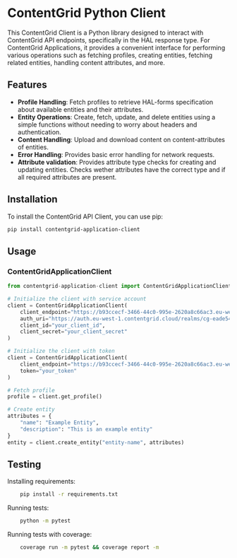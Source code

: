 # ContentGrid Python Client

This ContentGrid Client is a Python library designed to interact with ContentGrid API endpoints, specifically in the HAL response type. For ContentGrid Applications, it provides a convenient interface for performing various operations such as fetching profiles, creating entities, fetching related entities, handling content attributes, and more.

## Features

- **Profile Handling**: Fetch profiles to retrieve HAL-forms specification about available entities and their attributes.
- **Entity Operations**: Create, fetch, update, and delete entities using a simple functions without needing to worry about headers and authentication.
- **Content Handling**: Upload and download content on content-attributes of entities.
- **Error Handling**: Provides basic error handling for network requests.
- **Attribute validation**: Provides attribute type checks for creating and updating entities. Checks wether attributes have the correct type and if all required attributes are present.

## Installation

To install the ContentGrid API Client, you can use pip:

```bash
pip install contentgrid-application-client
```

## Usage

### ContentGridApplicationClient
```python
from contentgrid-application-client import ContentGridApplicationClient

# Initialize the client with service account
client = ContentGridApplicationClient(
    client_endpoint="https://b93ccecf-3466-44c0-995e-2620a8c66ac3.eu-west-1.contentgrid.cloud",
    auth_uri="https://auth.eu-west-1.contentgrid.cloud/realms/cg-eade54da-3903-4554-aa5e-2982cd4126f1/protocol/openid-connect/token",
    client_id="your_client_id",
    client_secret="your_client_secret"
)

# Initialize the client with token
client = ContentGridApplicationClient(
    client_endpoint="https://b93ccecf-3466-44c0-995e-2620a8c66ac3.eu-west-1.contentgrid.cloud",
    token="your_token"
)

# Fetch profile
profile = client.get_profile()

# Create entity
attributes = {
    "name": "Example Entity",
    "description": "This is an example entity"
}
entity = client.create_entity("entity-name", attributes)
```

## Testing
Installing requirements:
```bash
    pip install -r requirements.txt
```

Running tests: 

```bash
    python -m pytest
```

Running tests with coverage:

```bash
    coverage run -m pytest && coverage report -m
```


